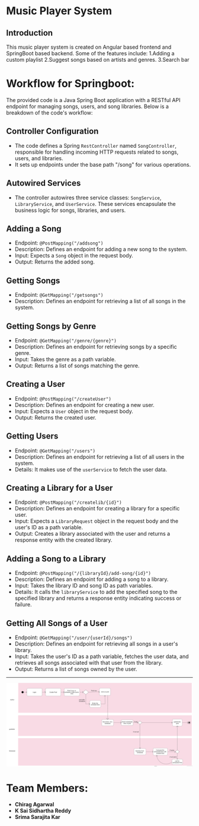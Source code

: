 # Music Player System

## Introduction

This music player system is created on Angular based frontend and SpringBoot based backend. Some of the features include:
1.Adding a custom playlist
2.Suggest songs based on artists and genres.
3.Search bar

# Workflow for Springboot:

The provided code is a Java Spring Boot application with a RESTful API endpoint for managing songs, users, and song libraries. Below is a breakdown of the code's workflow:

## Controller Configuration

- The code defines a Spring `RestController` named `SongController`, responsible for handling incoming HTTP requests related to songs, users, and libraries.
- It sets up endpoints under the base path "/song" for various operations.

## Autowired Services

- The controller autowires three service classes: `SongService`, `LibraryService`, and `UserService`. These services encapsulate the business logic for songs, libraries, and users.

## Adding a Song

- Endpoint: `@PostMapping("/addsong")`
- Description: Defines an endpoint for adding a new song to the system.
- Input: Expects a `Song` object in the request body.
- Output: Returns the added song.

## Getting Songs

- Endpoint: `@GetMapping("/getsongs")`
- Description: Defines an endpoint for retrieving a list of all songs in the system.

## Getting Songs by Genre

- Endpoint: `@GetMapping("/genre/{genre}")`
- Description: Defines an endpoint for retrieving songs by a specific genre.
- Input: Takes the genre as a path variable.
- Output: Returns a list of songs matching the genre.

## Creating a User

- Endpoint: `@PostMapping("/createUser")`
- Description: Defines an endpoint for creating a new user.
- Input: Expects a `User` object in the request body.
- Output: Returns the created user.

## Getting Users

- Endpoint: `@GetMapping("/users")`
- Description: Defines an endpoint for retrieving a list of all users in the system.
- Details: It makes use of the `userService` to fetch the user data.

## Creating a Library for a User

- Endpoint: `@PostMapping("/createlib/{id}")`
- Description: Defines an endpoint for creating a library for a specific user.
- Input: Expects a `LibraryRequest` object in the request body and the user's ID as a path variable.
- Output: Creates a library associated with the user and returns a response entity with the created library.

## Adding a Song to a Library

- Endpoint: `@PostMapping("/{libraryId}/add-song/{id}")`
- Description: Defines an endpoint for adding a song to a library.
- Input: Takes the library ID and song ID as path variables.
- Details: It calls the `libraryService` to add the specified song to the specified library and returns a response entity indicating success or failure.

## Getting All Songs of a User

- Endpoint: `@GetMapping("/user/{userId}/songs")`
- Description: Defines an endpoint for retrieving all songs in a user's library.
- Input: Takes the user's ID as a path variable, fetches the user data, and retrieves all songs associated with that user from the library.
- Output: Returns a list of songs owned by the user.


---

![Feature Work Flow](https://github.com/chiragagarwal-j/Feature-12-Scheduling-of-Posts/blob/main/Documentation/Feature%20Work%20Flow.png)




# Team Members:

- **Chirag Agarwal**
- **K Sai Sidhartha Reddy**
- **Srima Sarajita Kar**